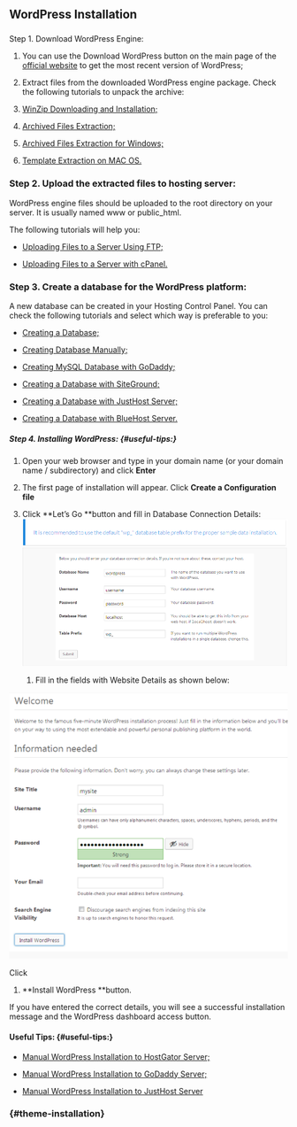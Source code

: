 ## WordPress Installation

### 

Step 1. Download WordPress Engine:

1. You can use the Download WordPress button on the main page of the [official website](https://wordpress.org/) to get the most recent version of WordPress;
2. Extract files from the downloaded WordPress engine package. Check the following tutorials to unpack the archive:

3. [WinZip Downloading and Installation;](https://zemez.io/wordpress/support/knowledge-base/winzip-downloading-and-installation/)

4. [Archived Files Extraction;](https://zemez.io/wordpress/support/knowledge-base/archived-files-extraction/)

5. [Archived Files Extraction for Windows;](https://zemez.io/wordpress/support/knowledge-base/archived-files-extraction-for-windows/)
6. [Template Extraction on MAC OS.](https://zemez.io/wordpress/support/knowledge-base/template-extraction-on-mac-os/)

### Step 2. Upload the extracted files to hosting server:

WordPress engine files should be uploaded to the root directory on your server. It is usually named www or public\_html.

The following tutorials will help you:

* [Uploading Files to a Server Using FTP;](https://zemez.io/wordpress/support/knowledge-base/uploading-files-to-a-server-using-ftp/)

* [Uploading Files to a Server with cPanel.](https://zemez.io/wordpress/support/knowledge-base/uploading-files-to-a-server-with-cpanel/)

### Step 3. Create a database for the WordPress platform:

A new database can be created in your Hosting Control Panel. You can check the following tutorials and select which way is preferable to you:

* [Creating a Database;](https://zemez.io/wordpress/support/knowledge-base/creating-database/)

* [Creating Database Manually;](https://zemez.io/wordpress/support/knowledge-base/creating-database-manually/)

* [Creating MySQL Database with GoDaddy;](https://zemez.io/wordpress/support/knowledge-base/creating-mysql-database-godaddy/)

* [Creating a Database with SiteGround;](https://zemez.io/wordpress/support/knowledge-base/creating-database-siteground/)

* [Creating a Database with JustHost Server;](https://zemez.io/wordpress/support/knowledge-base/creating-database-justhost-server/)

* [Creating a Database with BlueHost Server.](https://zemez.io/wordpress/support/knowledge-base/creating-database-bluehost-server/)

##### **Step 4. Installing WordPress:** {#useful-tips:}

1. Open your web browser and type in your domain name \(or your domain name / subdirectory\) and click **Enter**
2. The first page of installation will appear. Click **Create a Configuration file**
3. Click **Let’s Go **button and fill in Database Connection Details:![](/assets/1import.png)![](/assets/2import.png)

   1. Fill in the fields with Website Details as shown below:

![](/assets/4import.png)

Click

1. **Install WordPress **button.

If you have entered the correct details, you will see a successful installation message and the WordPress dashboard access button.

#### Useful Tips: {#useful-tips:}

* [Manual WordPress Installation to HostGator Server;](https://zemez.io/wordpress/support/knowledge-base/manual-wordpress-installation-hostgator-server/)

* [Manual WordPress Installation to GoDaddy Server;](https://www.gitbook.com/book/ourproject/business_theme_documentation/edit#)

* [Manual WordPress Installation to JustHost Server](https://zemez.io/wordpress/support/knowledge-base/manual-wordpress-installation-justhost-server/)

###  {#theme-installation}




